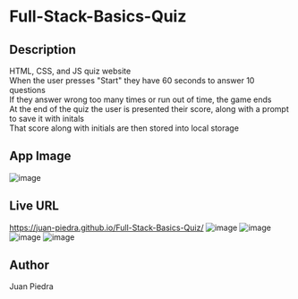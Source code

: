# Full-Stack-Basics-Quiz

## Description
HTML, CSS, and JS quiz website
<br/>
When the user presses "Start" they have 60 seconds to answer 10 questions
<br/>
If they answer wrong too many times or run out of time, the game ends
<br/>
At the end of the quiz the user is presented their score, along with a prompt to save it with initals
<br/>
That score along with initials are then stored into local storage

## App Image
![image](https://user-images.githubusercontent.com/127042069/235054563-d029947a-210c-474a-84f9-abb5d09b4f0c.png)

## Live URL
https://juan-piedra.github.io/Full-Stack-Basics-Quiz/
![image](https://user-images.githubusercontent.com/127042069/235054582-53df91c9-41fb-4b7e-a62e-fbd10785c2be.png)
![image](https://user-images.githubusercontent.com/127042069/235054601-3723e975-a6eb-4cd4-ab77-f36f5f38f8d0.png)
![image](https://user-images.githubusercontent.com/127042069/235054697-6e4a2f19-5eef-4c2a-87db-3a0a7dba51c2.png)
![image](https://user-images.githubusercontent.com/127042069/235054734-18e68402-b45b-46c8-8390-ae5ec23fc150.png)

## Author
Juan Piedra
